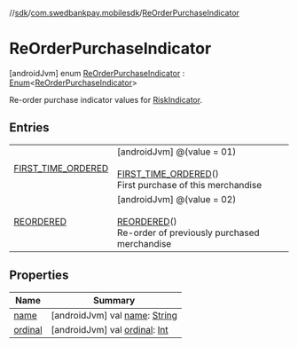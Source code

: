 //[sdk](../../../index.md)/[com.swedbankpay.mobilesdk](../index.md)/[ReOrderPurchaseIndicator](index.md)



# ReOrderPurchaseIndicator  
 [androidJvm] enum [ReOrderPurchaseIndicator](index.md) : [Enum](https://kotlinlang.org/api/latest/jvm/stdlib/kotlin/-enum/index.html)<[ReOrderPurchaseIndicator](index.md)> 

Re-order purchase indicator values for [RiskIndicator](../-risk-indicator/index.md).

   


## Entries  
  
| | |
|---|---|
| <a name="com.swedbankpay.mobilesdk/ReOrderPurchaseIndicator.FIRST_TIME_ORDERED///PointingToDeclaration/"></a>[FIRST_TIME_ORDERED](-f-i-r-s-t_-t-i-m-e_-o-r-d-e-r-e-d/index.md)| <a name="com.swedbankpay.mobilesdk/ReOrderPurchaseIndicator.FIRST_TIME_ORDERED///PointingToDeclaration/"></a> [androidJvm] @(value = 01)  <br>  <br>[FIRST_TIME_ORDERED](-f-i-r-s-t_-t-i-m-e_-o-r-d-e-r-e-d/index.md)()  <br>First purchase of this merchandise   <br>|
| <a name="com.swedbankpay.mobilesdk/ReOrderPurchaseIndicator.REORDERED///PointingToDeclaration/"></a>[REORDERED](-r-e-o-r-d-e-r-e-d/index.md)| <a name="com.swedbankpay.mobilesdk/ReOrderPurchaseIndicator.REORDERED///PointingToDeclaration/"></a> [androidJvm] @(value = 02)  <br>  <br>[REORDERED](-r-e-o-r-d-e-r-e-d/index.md)()  <br>Re-order of previously purchased merchandise   <br>|


## Properties  
  
|  Name |  Summary | 
|---|---|
| <a name="com.swedbankpay.mobilesdk/ReOrderPurchaseIndicator/name/#/PointingToDeclaration/"></a>[name](index.md#%5Bcom.swedbankpay.mobilesdk%2FReOrderPurchaseIndicator%2Fname%2F%23%2FPointingToDeclaration%2F%5D%2FProperties%2F2101262426)| <a name="com.swedbankpay.mobilesdk/ReOrderPurchaseIndicator/name/#/PointingToDeclaration/"></a> [androidJvm] val [name](index.md#%5Bcom.swedbankpay.mobilesdk%2FReOrderPurchaseIndicator%2Fname%2F%23%2FPointingToDeclaration%2F%5D%2FProperties%2F2101262426): [String](https://kotlinlang.org/api/latest/jvm/stdlib/kotlin/-string/index.html)   <br>|
| <a name="com.swedbankpay.mobilesdk/ReOrderPurchaseIndicator/ordinal/#/PointingToDeclaration/"></a>[ordinal](index.md#%5Bcom.swedbankpay.mobilesdk%2FReOrderPurchaseIndicator%2Fordinal%2F%23%2FPointingToDeclaration%2F%5D%2FProperties%2F2101262426)| <a name="com.swedbankpay.mobilesdk/ReOrderPurchaseIndicator/ordinal/#/PointingToDeclaration/"></a> [androidJvm] val [ordinal](index.md#%5Bcom.swedbankpay.mobilesdk%2FReOrderPurchaseIndicator%2Fordinal%2F%23%2FPointingToDeclaration%2F%5D%2FProperties%2F2101262426): [Int](https://kotlinlang.org/api/latest/jvm/stdlib/kotlin/-int/index.html)   <br>|

